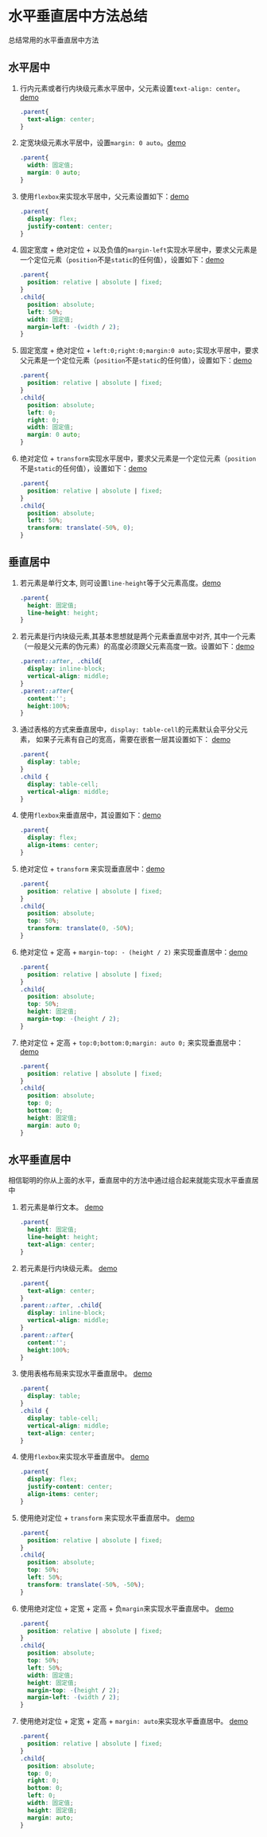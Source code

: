 # 水平垂直居中方法总结

总结常用的水平垂直居中方法

## 水平居中

1. 行内元素或者行内块级元素水平居中，父元素设置`text-align: center`。[demo](https://codepen.io/fsj930210/pen/ZEbdmpR)

    ```css
    .parent{
      text-align: center;
    }
    ```

2. 定宽块级元素水平居中，设置`margin: 0 auto`。[demo](https://codepen.io/fsj930210/pen/ZEbdmpR)

    ```css
    .parent{
      width: 固定值;
      margin: 0 auto;
    }
    ```

3. 使用`flexbox`来实现水平居中，父元素设置如下：[demo](https://codepen.io/fsj930210/pen/ZEbdmpR)

    ```css
    .parent{
      display: flex;
      justify-content: center;
    }
    ```

4. 固定宽度 + 绝对定位 + 以及负值的`margin-left`实现水平居中，要求父元素是一个定位元素（`position`不是`static`的任何值），设置如下：[demo](https://codepen.io/fsj930210/pen/ZEbdmpR)

    ```css
    .parent{
      position: relative | absolute | fixed;
    }
    .child{
      position: absolute;
      left: 50%;
      width: 固定值;
      margin-left: -(width / 2);
    }
    ```

5. 固定宽度 + 绝对定位 + `left:0;right:0;margin:0 auto;`实现水平居中，要求父元素是一个定位元素（`position`不是`static`的任何值），设置如下：[demo](https://codepen.io/fsj930210/pen/ZEbdmpR)

    ```css
    .parent{
      position: relative | absolute | fixed;
    }
    .child{
      position: absolute;
      left: 0;
      right: 0;
      width: 固定值;
      margin: 0 auto;
    }
    ```

6. 绝对定位 + `transform`实现水平居中，要求父元素是一个定位元素（`position`不是`static`的任何值），设置如下：[demo](https://codepen.io/fsj930210/pen/ZEbdmpR)

    ```css
    .parent{
      position: relative | absolute | fixed;
    }
    .child{
      position: absolute;
      left: 50%;
      transform: translate(-50%, 0);
    }
    ```

## 垂直居中

1. 若元素是单行文本, 则可设置`line-height`等于父元素高度。[demo](https://codepen.io/fsj930210/pen/bGVPQRR)

    ```css
    .parent{
      height: 固定值;
      line-height: height;
    }
    ```

2. 若元素是行内块级元素,其基本思想就是两个元素垂直居中对齐, 其中一个元素（一般是父元素的伪元素）的高度必须跟父元素高度一致。设置如下：[demo](https://codepen.io/fsj930210/pen/bGVPQRR)

    ```css
    .parent::after, .child{
      display: inline-block;
      vertical-align: middle;
    }
    .parent::after{
      content:'';
      height:100%;
    }
    ```

3. 通过表格的方式来垂直居中，`display: table-cell`的元素默认会平分父元素， 如果子元素有自己的宽高，需要在嵌套一层其设置如下： [demo](https://codepen.io/fsj930210/pen/bGVPQRR)

    ```css
    .parent{
      display: table;
    }
    .child {
      display: table-cell;
      vertical-align: middle;
    }
    ```

4. 使用`flexbox`来垂直居中，其设置如下：[demo](https://codepen.io/fsj930210/pen/bGVPQRR)

    ```css
    .parent{
      display: flex;
      align-items: center;
    }
    ```

5. 绝对定位 + `transform` 来实现垂直居中：[demo](https://codepen.io/fsj930210/pen/bGVPQRR)

    ```css
    .parent{
      position: relative | absolute | fixed;
    }
    .child{
      position: absolute;
      top: 50%;
      transform: translate(0, -50%);
    }
    ```

6. 绝对定位 + 定高 + `margin-top: - (height / 2)` 来实现垂直居中：[demo](https://codepen.io/fsj930210/pen/bGVPQRR)

    ```css
    .parent{
      position: relative | absolute | fixed;
    }
    .child{
      position: absolute;
      top: 50%;
      height: 固定值;
      margin-top: -(height / 2);
    }
    ```

7. 绝对定位 + 定高 + `top:0;bottom:0;margin: auto 0;` 来实现垂直居中：[demo](https://codepen.io/fsj930210/pen/bGVPQRR)

    ```css
    .parent{
      position: relative | absolute | fixed;
    }
    .child{
      position: absolute;
      top: 0;
      bottom: 0;
      height: 固定值;
      margin: auto 0;
    }
    ```

## 水平垂直居中

相信聪明的你从上面的水平，垂直居中的方法中通过组合起来就能实现水平垂直居中

1. 若元素是单行文本。 [demo](https://codepen.io/fsj930210/pen/NWGZEgv)

    ```css
    .parent{
      height: 固定值;
      line-height: height;
      text-align: center;
    }
    ```

2. 若元素是行内块级元素。 [demo](https://codepen.io/fsj930210/pen/NWGZEgv)

    ```css
    .parent{
      text-align: center;
    }
    .parent::after, .child{
      display: inline-block;
      vertical-align: middle;
    }
    .parent::after{
      content:'';
      height:100%;
    }
    ```

3. 使用表格布局来实现水平垂直居中。 [demo](https://codepen.io/fsj930210/pen/NWGZEgv)

    ```css
    .parent{
      display: table;
    }
    .child {
      display: table-cell;
      vertical-align: middle;
      text-align: center;
    }
    ```

4. 使用`flexbox`来实现水平垂直居中。 [demo](https://codepen.io/fsj930210/pen/NWGZEgv)

    ```css
    .parent{
      display: flex;
      justify-content: center;
      align-items: center;
    }
    ```

5. 使用绝对定位 + `transform` 来实现水平垂直居中。 [demo](https://codepen.io/fsj930210/pen/NWGZEgv)

    ```css
    .parent{
      position: relative | absolute | fixed;
    }
    .child{
      position: absolute;
      top: 50%;
      left: 50%;
      transform: translate(-50%, -50%);
    }
    ```

6. 使用绝对定位 + 定宽 + 定高 + 负`margin`来实现水平垂直居中。 [demo](https://codepen.io/fsj930210/pen/NWGZEgv)

    ```css
    .parent{
      position: relative | absolute | fixed;
    }
    .child{
      position: absolute;
      top: 50%;
      left: 50%;
      width: 固定值;
      height: 固定值;
      margin-top: -(height / 2);
      margin-left: -(width / 2);
    }
    ```

7. 使用绝对定位 + 定宽 + 定高 + `margin: auto`来实现水平垂直居中。 [demo](https://codepen.io/fsj930210/pen/NWGZEgv)

    ```css
    .parent{
      position: relative | absolute | fixed;
    }
    .child{
      position: absolute;
      top: 0;
      right: 0;
      bottom: 0;
      left: 0;
      width: 固定值;
      height: 固定值;
      margin: auto;
    }
    ```

